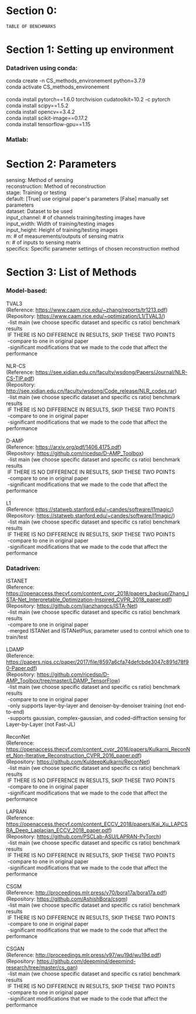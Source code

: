 
# Section 0:
	TABLE OF BENCHMARKS


# Section 1: Setting up environment

### Datadriven using conda:
conda create -n CS_methods_environement python=3.7.9 </br>
conda activate CS_methods_environement</br>
</br>
conda install pytorch==1.6.0 torchvision cudatoolkit=10.2 -c pytorch</br>
conda install scipy==1.5.2</br>
conda install opencv==3.4.2</br>
conda install scikit-image==0.17.2</br>
conda install tensorflow-gpu==1.15</br>
 
### Matlab:





# Section 2: Parameters

sensing: Method of sensing</br>
reconstruction: Method of reconstruction</br>
stage: Training or testing</br>
default: [True] use original paper's parameters [False] manually set parameters</br>
dataset: Dataset to be used</br>
input_channel: # of channels training/testing images have</br>
input_width: Width of training/testing images</br>
input_height: Height of training/testing images</br>
m: # of measurements/outputs of sensing matrix</br>
n: # of inputs to sensing matrix</br>
specifics: Specific parameter settings of chosen reconstruction method</br>




# Section 3: List of Methods
### Model-based:
TVAL3</br>
(Reference: https://www.caam.rice.edu/~zhang/reports/tr1213.pdf)</br>
(Repository: https://www.caam.rice.edu/~optimization/L1/TVAL3/)</br>
&nbsp;-list main (we choose specific dataset and specific cs ratio) benchmark results</br>
&nbsp;IF THERE IS NO DIFFERENCE IN RESULTS, SKIP THESE TWO POINTS</br>
&nbsp;-compare to one in original paper</br>
&nbsp;-significant modifications that we made to the code that affect the performance</br>
</br>
NLR-CS</br>
(Reference: https://see.xidian.edu.cn/faculty/wsdong/Papers/Journal/NLR-CS-TIP.pdf)</br>
(Repository: http://see.xidian.edu.cn/faculty/wsdong/Code_release/NLR_codes.rar)</br>
&nbsp;-list main (we choose specific dataset and specific cs ratio) benchmark results</br>
&nbsp;IF THERE IS NO DIFFERENCE IN RESULTS, SKIP THESE TWO POINTS</br>
&nbsp;-compare to one in original paper</br>
&nbsp;-significant modifications that we made to the code that affect the performance</br>
</br>
D-AMP</br>
(Reference: https://arxiv.org/pdf/1406.4175.pdf)</br>
(Repository: https://github.com/ricedsp/D-AMP_Toolbox)</br>
&nbsp;-list main (we choose specific dataset and specific cs ratio) benchmark results</br>
&nbsp;IF THERE IS NO DIFFERENCE IN RESULTS, SKIP THESE TWO POINTS</br>
&nbsp;-compare to one in original paper</br>
&nbsp;-significant modifications that we made to the code that affect the performance</br>
</br>
L1</br>
(Reference: https://statweb.stanford.edu/~candes/software/l1magic/)</br>
(Repository: https://statweb.stanford.edu/~candes/software/l1magic/)</br>
&nbsp;-list main (we choose specific dataset and specific cs ratio) benchmark results</br>
&nbsp;IF THERE IS NO DIFFERENCE IN RESULTS, SKIP THESE TWO POINTS</br>
&nbsp;-compare to one in original paper</br>
&nbsp;-significant modifications that we made to the code that affect the performance</br>


### Datadriven:
ISTANET </br>
(Reference: https://openaccess.thecvf.com/content_cvpr_2018/papers_backup/Zhang_ISTA-Net_Interpretable_Optimization-Inspired_CVPR_2018_paper.pdf)</br>
(Repository: https://github.com/jianzhangcs/ISTA-Net)</br>
&nbsp;-list main (we choose specific dataset and specific cs ratio) benchmark results</br>
&nbsp;-compare to one in original paper</br>
&nbsp;-merged ISTANet and ISTANetPlus, parameter used to control which one to train/test</br>
</br>
LDAMP</br>
(Reference: https://papers.nips.cc/paper/2017/file/8597a6cfa74defcbde3047c891d78f90-Paper.pdf)</br>
(Repository: https://github.com/ricedsp/D-AMP_Toolbox/tree/master/LDAMP_TensorFlow)</br>
&nbsp;-list main (we choose specific dataset and specific cs ratio) benchmark results</br>
&nbsp;-compare to one in original paper</br>
&nbsp;-only supports layer-by-layer and denoiser-by-denoiser training (not end-to-end)</br>
&nbsp;-supports gaussian, complex-gaussian, and coded-diffraction sensing for Layer-by-Layer (not Fast-JL)</br>
</br>
ReconNet</br>
(Reference: https://openaccess.thecvf.com/content_cvpr_2016/papers/Kulkarni_ReconNet_Non-Iterative_Reconstruction_CVPR_2016_paper.pdf)</br>
(Repository: https://github.com/KuldeepKulkarni/ReconNet)</br>
&nbsp;-list main (we choose specific dataset and specific cs ratio) benchmark results</br>
&nbsp;IF THERE IS NO DIFFERENCE IN RESULTS, SKIP THESE TWO POINTS</br>
&nbsp;-compare to one in original paper</br>
&nbsp;-significant modifications that we made to the code that affect the performance</br>
</br>
LAPRAN</br>
(Reference: https://openaccess.thecvf.com/content_ECCV_2018/papers/Kai_Xu_LAPCSRA_Deep_Laplacian_ECCV_2018_paper.pdf)</br>
(Repository: https://github.com/PSCLab-ASU/LAPRAN-PyTorch)</br>
&nbsp;-list main (we choose specific dataset and specific cs ratio) benchmark results</br>
&nbsp;IF THERE IS NO DIFFERENCE IN RESULTS, SKIP THESE TWO POINTS</br>
&nbsp;-compare to one in original paper</br>
&nbsp;-significant modifications that we made to the code that affect the performance</br>
</br>
CSGM</br>
(Reference: http://proceedings.mlr.press/v70/bora17a/bora17a.pdf)</br>
(Repository: https://github.com/AshishBora/csgm)</br>
&nbsp;-list main (we choose specific dataset and specific cs ratio) benchmark results</br>
&nbsp;IF THERE IS NO DIFFERENCE IN RESULTS, SKIP THESE TWO POINTS</br>
&nbsp;-compare to one in original paper</br>
&nbsp;-significant modifications that we made to the code that affect the performance</br>
</br>
CSGAN</br>
(Reference: http://proceedings.mlr.press/v97/wu19d/wu19d.pdf)</br>
(Repository: https://github.com/deepmind/deepmind-research/tree/master/cs_gan)</br>
&nbsp;-list main (we choose specific dataset and specific cs ratio) benchmark results</br>
&nbsp;IF THERE IS NO DIFFERENCE IN RESULTS, SKIP THESE TWO POINTS</br>
&nbsp;-compare to one in original paper</br>
&nbsp;-significant modifications that we made to the code that affect the performance</br>